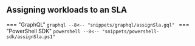 ## Assigning workloads to an SLA

=== "GraphQL"
    ```graphql
    --8<-- "snippets/graphql/assignSla.gql"
    ```
=== "PowerShell SDK"
    ```powershell
    --8<-- "snippets/powershell-sdk/assignSla.ps1"
    ```
